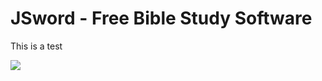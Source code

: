 # JSword - Free Bible Study Software

This is a test

![](http://www.cloudbees.com/sites/default/files/Button-Powered-by-CB.png)